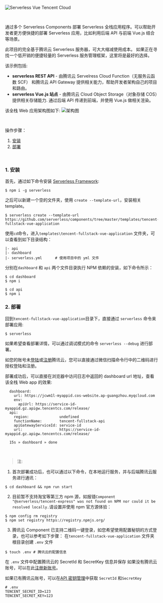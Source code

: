 <!--
title: Serverless Framework - Components 最佳实践  - 快速部署全栈应用（Vue.js+Express.js）
menuText: 快速部署全栈应用（Vue.js+Express.js）
menuOrder: 7
layout: Doc
-->

![Serverless Vue Tencent Cloud](https://main.qcloudimg.com/raw/2f3d4de6be4bc19436843a0b75b8f367.png)

&nbsp;

通过多个 Serverless Components 部署 Serverless 全栈应用程序。可以帮助开发者更方便快捷的部署 Serverless 应用，比如利用后端 API 与前端 Vue.js 结合等场景。

此项目的完全基于腾讯云 Serverless 服务器，可大大缩减使用成本。 如果正在寻找一个低开销的便捷轻量的 Serverless 服务管理框架，这里将是最好的选择。

该示例包括:

- **serverless REST API** - 由腾讯云 Servelress Cloud Function（无服务云函数 SCF） 和腾讯云 API Gateway 提供相关能力，帮助开发者架构自己的项目和路由。
- **serverless Vue.js 站点** - 由腾讯云 Cloud Object Storage（对象存储 COS）提供相关存储能力. 通过后端 API 传递到前端，并使用 Vue.js 做相关渲染。

该全栈 Web 应用架构图如下:
![架构图](https://main.qcloudimg.com/raw/21ae7465b6927c14d9bc4ae6dc33fc17.png)

&nbsp;

操作步骤：

1. [安装](#1-安装)
2. [部署](#2-部署)

&nbsp;

### 1. 安装

首先，通过如下命令安装 [Serverless Framework](https://www.github.com/serverless/serverless):

```
$ npm i -g serverless
```

之后可以新建一个空的文件夹，使用 `create --template-url`，安装相关 template。

```
$ serverless create --template-url https://github.com/serverless/components/tree/master/templates/tencent-fullstack-vue-application
```

使用`cd`命令，进入`templates\tencent-fullstack-vue-application` 文件夹，可以查看到如下目录结构：

```
|- api
|- dashboard
|- serverless.yml      # 使用项目中的 yml 文件
```

分别在`dashboard` 和 `api` 两个文件目录执行 NPM 依赖的安装，如下命令所示：

```
$ cd dashboard
$ npm i
```

```
$ cd api
$ npm i
```

### 2. 部署

回到`tencent-fullstack-vue-application`目录下，直接通过 `serverless` 命令来部署应用:

```
$ serverless
```

如果希望查看部署详情，可以通过调试模式的命令 `serverless --debug` 进行部署。

如您的账号未[登陆](https://cloud.tencent.com/login)或[注册](https://cloud.tencent.com/register)腾讯云，您可以直接通过微信扫描命令行中的二维码进行授权登陆和注册。

部署成功后，可以直接在浏览器中访问日志中返回的 dashboard url 地址，查看该全栈 Web app 的效果:

```
  dashboard:
    url: https://jcwm1l-myappid.cos-website.ap-guangzhou.myqcloud.com
    env:
      apiUrl: https://service-id-myappid.gz.apigw.tencentcs.com/release/
  api:
    region:              undefined
    functionName:        tencent-fullstack-api
    apiGatewayServiceId: service-id
    url:                 https://service-id-myappid.gz.apigw.tencentcs.com/release/

  15s » dashboard » done
```

&nbsp;

> 注:

1. 首次部署成功后，也可以通过以下命令，在本地运行服务，并与后端腾讯云服务进行通讯：

```
$ cd dashboard && npm run start
```

2. 目前暂不支持淘宝等第三方 npm 源，如报错`Component "@serverless/tencent-express" was not found on NPM nor could it be resolved locally.`请设置并使用 npm 官方源体验：

```
$ npm config rm registry
$ npm set registry https://registry.npmjs.org/
```

3. 腾讯云 Component 已支持二维码一键登录，如您希望使用配置秘钥的方式登录，也可以参考如下步骤：
   在`tencent-fullstack-vue-application` 文件夹根目录创建 `.env` 文件

```
$ touch .env # 腾讯云的配置信息
```

在 `.env` 文件中配置腾讯云的 SecretId 和 SecretKey 信息并保存
如果没有腾讯云账号，可以在此[注册新账号](https://cloud.tencent.com/register)。

如果已有腾讯云账号，可以在[API 密钥管理](https://console.cloud.tencent.com/cam/capi)中获取 `SecretId` 和`SecretKey`

```
# .env
TENCENT_SECRET_ID=123
TENCENT_SECRET_KEY=123
```
